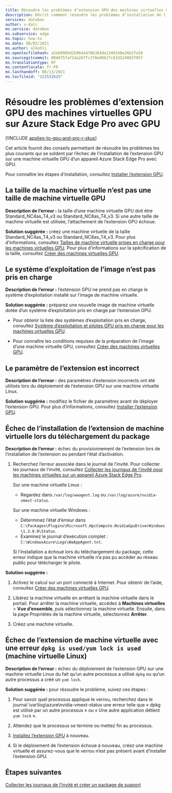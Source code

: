```yaml
---
title: Résoudre les problèmes d’extension GPU des machines virtuelles GPU sur Azure Stack Edge Pro avec GPU
description: Décrit comment résoudre les problèmes d’installation de l’extension GPU pour les machines virtuelles GPU sur Azure Stack Edge Pro avec GPU.
services: databox
author: v-dalc
ms.service: databox
ms.subservice: edge
ms.topic: how-to
ms.date: 08/02/2021
ms.author: alkohli
ms.openlocfilehash: a2e6996bd2b86da470b364da1349248e26b2fa58
ms.sourcegitcommit: 0046757af1da267fc2f0e88617c633524883795f
ms.translationtype: HT
ms.contentlocale: fr-FR
ms.lasthandoff: 08/13/2021
ms.locfileid: "122532625"
---
```

# <a name="troubleshoot-gpu-extension-issues-for-gpu-vms-on-azure-stack-edge-pro-gpu"></a>Résoudre les problèmes d’extension GPU des machines virtuelles GPU sur Azure Stack Edge Pro avec GPU

[!INCLUDE [applies-to-gpu-and-pro-r-skus](../../includes/azure-stack-edge-applies-to-gpu-pro-r-sku.md)]

Cet article fournit des conseils permettant de résoudre les problèmes les plus courants qui se soldent par l’échec de l’installation de l’extension GPU sur une machine virtuelle GPU d’un appareil Azure Stack Edge Pro avec GPU.

Pour connaître les étapes d’installation, consultez [Installer l’extension GPU](./azure-stack-edge-gpu-deploy-virtual-machine-install-gpu-extension.md?tabs=linux).

## <a name="vm-size-is-not-gpu-vm-size"></a>La taille de la machine virtuelle n’est pas une taille de machine virtuelle GPU

**Description de l’erreur :** la taille d’une machine virtuelle GPU doit être Standard_NC4as_T4_v3 ou Standard_NC8as_T4_v3. Si une autre taille de machine virtuelle est utilisée, l’attachement de l’extension GPU échoue.

**Solution suggérée :** créez une machine virtuelle de la taille Standard_NC4as_T4_v3 ou Standard_NC8as_T4_v3. Pour plus d’informations, consultez [Tailles de machine virtuelle prises en charge pour les machines virtuelles GPU](azure-stack-edge-gpu-virtual-machine-sizes.md#ncast4_v3-series-preview). Pour plus d’informations sur la spécification de la taille, consultez [Créer des machines virtuelles GPU](./azure-stack-edge-gpu-deploy-gpu-virtual-machine.md#create-gpu-vms).


## <a name="image-os-is-not-supported"></a>Le système d’exploitation de l’image n’est pas pris en charge

**Description de l’erreur :** l’extension GPU ne prend pas en charge le système d’exploitation installé sur l’image de machine virtuelle. 

**Solution suggérée :** préparez une nouvelle image de machine virtuelle dotée d’un système d’exploitation pris en charge par l’extension GPU. 

* Pour obtenir la liste des systèmes d’exploitation pris en charge, consultez [Système d’exploitation et pilotes GPU pris en charge pour les machines virtuelles GPU](./azure-stack-edge-gpu-overview-gpu-virtual-machines.md#supported-os-and-gpu-drivers).

* Pour connaître les conditions requises de la préparation de l’image d’une machine virtuelle GPU, consultez [Créer des machines virtuelles GPU](./azure-stack-edge-gpu-deploy-gpu-virtual-machine.md#create-gpu-vms).


## <a name="extension-parameter-is-incorrect"></a>Le paramètre de l’extension est incorrect

**Description de l’erreur :** des paramètres d’extension incorrects ont été utilisés lors du déploiement de l’extension GPU sur une machine virtuelle Linux. 

**Solution suggérée :** modifiez le fichier de paramètres avant de déployer l’extension GPU. Pour plus d’informations, consultez [Installer l’extension GPU](./azure-stack-edge-gpu-deploy-virtual-machine-install-gpu-extension.md?tabs=linux).


## <a name="vm-extension-installation-failed-in-downloading-package"></a>Échec de l’installation de l’extension de machine virtuelle lors du téléchargement du package

**Description de l’erreur :** échec du provisionnement de l’extension lors de l’installation de l’extension ou pendant l’état d’activation.

1. Recherchez l’erreur associée dans le journal de l’invité. Pour collecter les journaux de l’invité, consultez [Collecter les journaux de l’invité pour les machines virtuelles sur un appareil Azure Stack Edge Pro](azure-stack-edge-gpu-collect-virtual-machine-guest-logs.md).

   Sur une machine virtuelle Linux :
   * Regardez dans `/var/log/waagent.log` ou `/var/log/azure/nvidia-vmext-status`.

   Sur une machine virtuelle Windows :
   * Déterminez l’état d’erreur dans `C:\Packages\Plugins\Microsoft.HpcCompute.NvidiaGpuDriverWindows\1.3.0.0\Status`.
   * Examinez le journal d’exécution complet : `C:\WindowsAzure\Logs\WaAppAgent.txt`.

   Si l’installation a échoué lors du téléchargement du package, cette erreur indique que la machine virtuelle n’a pas pu accéder au réseau public pour télécharger le pilote.

**Solution suggérée :**

1.  Activez le calcul sur un port connecté à Internet. Pour obtenir de l’aide, consultez [Créer des machines virtuelles GPU](azure-stack-edge-gpu-deploy-gpu-virtual-machine.md#create-gpu-vms).

1.  Libérez la machine virtuelle en arrêtant la machine virtuelle dans le portail. Pour arrêter la machine virtuelle, accédez à **Machines virtuelles** > **Vue d’ensemble**, puis sélectionnez la machine virtuelle. Ensuite, dans la page Propriétés de la machine virtuelle, sélectionnez **Arrêter**.<!--Follow-up (formatting): Create an include file for stopping a VM. Use it here and in prerequisites for "Use the Azure portal to manage network interfaces on the VMs" (https://docs.microsoft.com/azure/databox-online/azure-stack-edge-gpu-manage-virtual-machine-network-interfaces-portal#prerequisites).-->
 
1.  Créez une machine virtuelle.


## <a name="vm-extension-failed-with-error-dpkg-is-usedyum-lock-is-used-linux-vm"></a>Échec de l’extension de machine virtuelle avec une erreur `dpkg is used/yum lock is used` (machine virtuelle Linux)

**Description de l’erreur :** échec du déploiement de l’extension GPU sur une machine virtuelle Linux du fait qu’un autre processus a utilisé `dpkg` ou qu’un autre processus a créé un `yum lock`. 

**Solution suggérée :** pour résoudre le problème, suivez ces étapes :

1.  Pour savoir quel processus applique le verrou, recherchez dans le journal \var\log\azure\nvidia-vmext-status une erreur telle que « dpkg est utilisé par un autre processus » ou « Une autre application détient `yum lock` ».

1. Attendez que le processus se termine ou mettez fin au processus.

1.  [Installez l’extension GPU](./azure-stack-edge-gpu-deploy-virtual-machine-install-gpu-extension.md?tabs=linux) à nouveau.

1.  Si le déploiement de l’extension échoue à nouveau, créez une machine virtuelle et assurez-vous que le verrou n’est pas présent avant d’installer l’extension GPU.


## <a name="next-steps"></a>Étapes suivantes

[Collecter les journaux de l’invité et créer un package de support](azure-stack-edge-gpu-collect-virtual-machine-guest-logs.md)

